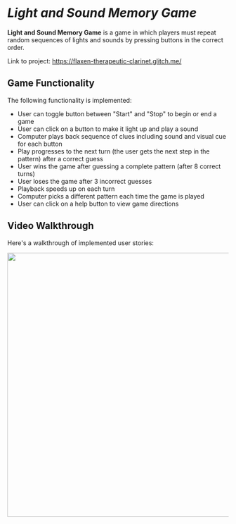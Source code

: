 # *Light and Sound Memory Game*

**Light and Sound Memory Game** is a game in which players must repeat random sequences of lights and sounds by pressing buttons in the correct order. 

Link to project: https://flaxen-therapeutic-clarinet.glitch.me/

## Game Functionality

The following functionality is implemented:

* User can toggle button between "Start" and "Stop" to begin or end a game
* User can click on a button to make it light up and play a sound
* Computer plays back sequence of clues including sound and visual cue for each button
* Play progresses to the next turn (the user gets the next step in the pattern) after a correct guess
* User wins the game after guessing a complete pattern (after 8 correct turns)
* User loses the game after 3 incorrect guesses
* Playback speeds up on each turn
* Computer picks a different pattern each time the game is played
* User can click on a help button to view game directions

## Video Walkthrough

Here's a walkthrough of implemented user stories:

<img src="" width=600>
